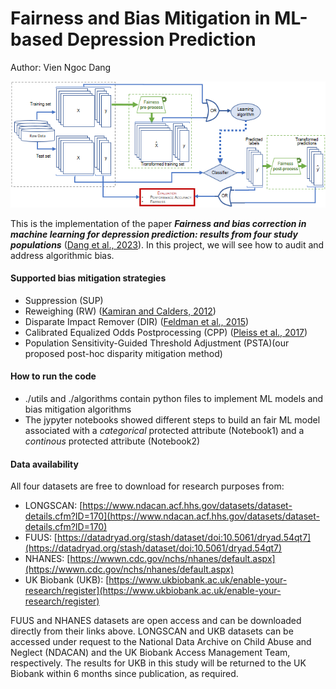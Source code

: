 # Fairness and Bias Mitigation in ML-based Depression Prediction
Author: Vien Ngoc Dang

<p align="center">
  <img src="imgs/fairness_pipeline.png">
</p>

This is the implementation of the paper <b><i>Fairness and bias correction in machine learning for depression prediction: results from four study populations</i></b> ([Dang et al., 2023](https://arxiv.org/abs/2211.05321)). In this project, we will see how to audit and address algorithmic bias. 

#### Supported bias mitigation strategies
* Suppression (SUP)
* Reweighing (RW) ([Kamiran and Calders, 2012](https://link.springer.com/article/10.1007/s10115-011-0463-8))
* Disparate Impact Remover (DIR) ([Feldman et al., 2015](https://dl.acm.org/doi/10.1145/2783258.2783311))
* Calibrated Equalized Odds Postprocessing (CPP) ([Pleiss et al., 2017](https://papers.nips.cc/paper/2017/hash/b8b9c74ac526fffbeb2d39ab038d1cd7-Abstract.html))
* Population Sensitivity-Guided Threshold Adjustment (PSTA)(our proposed post-hoc disparity mitigation method)

#### How to run the code
* ./utils and ./algorithms contain python files to implement ML models and bias mitigation algorithms
* The jypyter notebooks showed different steps to build an fair ML model associated with a *categorical* protected attribute (Notebook1) and a *continous* protected attribute (Notebook2)

#### Data availability
All four datasets are free to download for research purposes from:
- LONGSCAN: [https://www.ndacan.acf.hhs.gov/datasets/dataset-details.cfm?ID=170](https://www.ndacan.acf.hhs.gov/datasets/dataset-details.cfm?ID=170)
- FUUS: [https://datadryad.org/stash/dataset/doi:10.5061/dryad.54qt7](https://datadryad.org/stash/dataset/doi:10.5061/dryad.54qt7)
- NHANES: [https://wwwn.cdc.gov/nchs/nhanes/default.aspx](https://wwwn.cdc.gov/nchs/nhanes/default.aspx)
- UK Biobank (UKB): [https://www.ukbiobank.ac.uk/enable-your-research/register](https://www.ukbiobank.ac.uk/enable-your-research/register)

FUUS and NHANES datasets are open access and can be downloaded directly from their links above. LONGSCAN and UKB datasets can be accessed under request to the National Data Archive on Child Abuse and Neglect (NDACAN) and the UK Biobank Access Management Team, respectively. The results for UKB in this study will be returned to the UK Biobank within 6 months since publication, as required.


